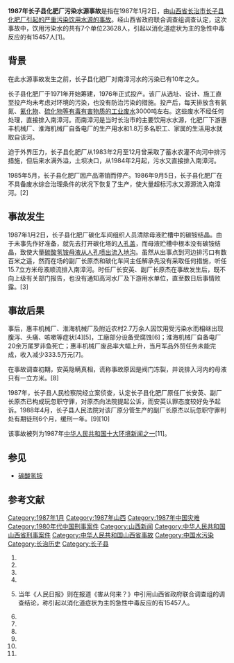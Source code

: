 **1987年长子县化肥厂污染水源事故**是指在1987年1月2日，由[山西省](../Page/山西省.md "wikilink")[长治市](../Page/长治市.md "wikilink")[长子县化肥厂引起的严重污染饮用水源的事故](../Page/长子县.md "wikilink")。经山西省政府联合调查组调查认定，这次事故中，饮用污染水的共有7个单位23628人，引起以消化道症状为主的急性中毒反应的有15457人\[1\]。

## 背景

在此水源事故发生之前，长子县化肥厂对南漳河水的污染已有10年之久。

长子县化肥厂于1971年开始筹建，1976年正式投产。该厂从选址、设计、施工直至投产均未考虑对环境的污染，也没有防治污染的措施。投产后，每天排放含有氨氮、[氰化物](../Page/氰化物.md "wikilink")、[硫化物等有毒有害物质的](../Page/硫化物.md "wikilink")[工业废水](https://zh.wikipedia.org/wiki/工业废水 "wikilink")3000吨左右。这些废水不经任何处理，直接排入南漳河。而南漳河是当时长治市的主要饮用水水源，化肥厂下游惠丰机械厂、淮海机械厂自备电厂的生产用水和1.8万多名职工、家属的生活用水就取自该河。

迫于外界压力，长子县化肥厂从1983年2月至12月曾采取了蓄水农灌不向河中排污措施，但后来水满外溢，土坝决口，从1984年2月起，污水又直接排入南漳河。

1985年5月，长子县化肥厂因产品滞销而停产。1986年9月5日，长子县化肥厂在不具备废水综合治理条件的状况下恢复了生产，使大量超标污水又源源流入南漳河。\[2\]

## 事故发生

1987年1月2日，长子县化肥厂碳化车间组织人员清除母液贮槽中的碳铵结晶。由于未事先作好准备，就先去打开碳化塔的[人孔盖](https://zh.wikipedia.org/wiki/人孔盖 "wikilink")，而母液贮槽中根本没有碳铵结晶，致使大量[碳酸氢铵母液从](../Page/碳酸氢铵.md "wikilink")[人孔喷出流入地沟](https://zh.wikipedia.org/wiki/人孔 "wikilink")。虽然从出事点到河边排污口有数百米之遥，然而在场的副厂长原杰和碳化车间主任解承先没有采取任何措施，听任15.7立方米母液顺流排入南漳河。时任厂长安英、副厂长原杰在事故发生后，既不向上级有关部门报告，也没有通知高河水厂及下游用水单位，直至数日后事情败露。\[3\]

## 事故后果

事后，惠丰机械厂、淮海机械厂及附近农村2.7万余人因饮用受污染水而相继出现腹泻、头痛、咳嗽等症状\[4\]\[5\]，工廠部分设备受腐蚀\[6\]；淮海机械厂自备电厂20余万尾罗非鱼死亡；惠丰机械厂废品率大幅上升，当月军品外贸任务未能完成，收入减少333.5万元\[7\]。

在事故调查初期，安英隐瞒真相，谎称事故原因是阀门冻裂，并说排入河内的母液只有一立方米。\[8\]

1987年，长子县人民检察院经立案侦查，认定长子县化肥厂原任厂长安英、副厂长原杰已构成玩忽职守罪，对原杰向法院提起公诉，而安英认罪态度较好免予起诉。1988年4月，长子县人民法院对该厂原分管生产的副厂长原杰以玩忽职守罪判处有期徒刑6个月，缓刑一年。\[9\]\[10\]

该事故被列为1987年[中华人民共和国十大环境新闻之一](https://zh.wikipedia.org/wiki/中华人民共和国 "wikilink")\[11\]。

## 参见

  - [碳酸氢铵](../Page/碳酸氢铵.md "wikilink")

## 参考文献

[Category:1987年1月](https://zh.wikipedia.org/wiki/Category:1987年1月 "wikilink")
[Category:1987年山西](https://zh.wikipedia.org/wiki/Category:1987年山西 "wikilink")
[Category:1987年中国灾难](https://zh.wikipedia.org/wiki/Category:1987年中国灾难 "wikilink")
[Category:1980年代中国刑事案件](https://zh.wikipedia.org/wiki/Category:1980年代中国刑事案件 "wikilink")
[Category:山西新闻](https://zh.wikipedia.org/wiki/Category:山西新闻 "wikilink")
[Category:中华人民共和国山西省刑事案件](https://zh.wikipedia.org/wiki/Category:中华人民共和国山西省刑事案件 "wikilink")
[Category:中华人民共和国山西省事故](https://zh.wikipedia.org/wiki/Category:中华人民共和国山西省事故 "wikilink")
[Category:中国水污染](https://zh.wikipedia.org/wiki/Category:中国水污染 "wikilink")
[Category:长治历史](https://zh.wikipedia.org/wiki/Category:长治历史 "wikilink")
[Category:长子县](https://zh.wikipedia.org/wiki/Category:长子县 "wikilink")

1.

2.
3.
4.

5.  当年《人民日报》则在报道《害从何来？》中引用山西省政府联合调查组的调查结论，称引起以消化道症状为主的急性中毒反应的有15457人。

6.

7.
8.
9.

10.

11.